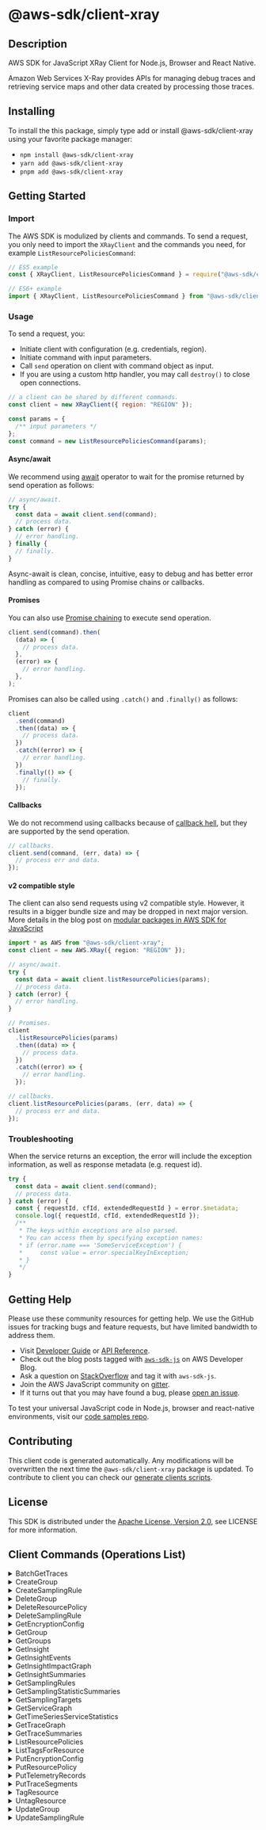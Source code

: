 <!-- generated file, do not edit directly -->

# @aws-sdk/client-xray

## Description

AWS SDK for JavaScript XRay Client for Node.js, Browser and React Native.

<p>Amazon Web Services X-Ray provides APIs for managing debug traces and retrieving service maps
and other data created by processing those traces.</p>

## Installing

To install the this package, simply type add or install @aws-sdk/client-xray
using your favorite package manager:

- `npm install @aws-sdk/client-xray`
- `yarn add @aws-sdk/client-xray`
- `pnpm add @aws-sdk/client-xray`

## Getting Started

### Import

The AWS SDK is modulized by clients and commands.
To send a request, you only need to import the `XRayClient` and
the commands you need, for example `ListResourcePoliciesCommand`:

```js
// ES5 example
const { XRayClient, ListResourcePoliciesCommand } = require("@aws-sdk/client-xray");
```

```ts
// ES6+ example
import { XRayClient, ListResourcePoliciesCommand } from "@aws-sdk/client-xray";
```

### Usage

To send a request, you:

- Initiate client with configuration (e.g. credentials, region).
- Initiate command with input parameters.
- Call `send` operation on client with command object as input.
- If you are using a custom http handler, you may call `destroy()` to close open connections.

```js
// a client can be shared by different commands.
const client = new XRayClient({ region: "REGION" });

const params = {
  /** input parameters */
};
const command = new ListResourcePoliciesCommand(params);
```

#### Async/await

We recommend using [await](https://developer.mozilla.org/en-US/docs/Web/JavaScript/Reference/Operators/await)
operator to wait for the promise returned by send operation as follows:

```js
// async/await.
try {
  const data = await client.send(command);
  // process data.
} catch (error) {
  // error handling.
} finally {
  // finally.
}
```

Async-await is clean, concise, intuitive, easy to debug and has better error handling
as compared to using Promise chains or callbacks.

#### Promises

You can also use [Promise chaining](https://developer.mozilla.org/en-US/docs/Web/JavaScript/Guide/Using_promises#chaining)
to execute send operation.

```js
client.send(command).then(
  (data) => {
    // process data.
  },
  (error) => {
    // error handling.
  },
);
```

Promises can also be called using `.catch()` and `.finally()` as follows:

```js
client
  .send(command)
  .then((data) => {
    // process data.
  })
  .catch((error) => {
    // error handling.
  })
  .finally(() => {
    // finally.
  });
```

#### Callbacks

We do not recommend using callbacks because of [callback hell](http://callbackhell.com/),
but they are supported by the send operation.

```js
// callbacks.
client.send(command, (err, data) => {
  // process err and data.
});
```

#### v2 compatible style

The client can also send requests using v2 compatible style.
However, it results in a bigger bundle size and may be dropped in next major version. More details in the blog post
on [modular packages in AWS SDK for JavaScript](https://aws.amazon.com/blogs/developer/modular-packages-in-aws-sdk-for-javascript/)

```ts
import * as AWS from "@aws-sdk/client-xray";
const client = new AWS.XRay({ region: "REGION" });

// async/await.
try {
  const data = await client.listResourcePolicies(params);
  // process data.
} catch (error) {
  // error handling.
}

// Promises.
client
  .listResourcePolicies(params)
  .then((data) => {
    // process data.
  })
  .catch((error) => {
    // error handling.
  });

// callbacks.
client.listResourcePolicies(params, (err, data) => {
  // process err and data.
});
```

### Troubleshooting

When the service returns an exception, the error will include the exception information,
as well as response metadata (e.g. request id).

```js
try {
  const data = await client.send(command);
  // process data.
} catch (error) {
  const { requestId, cfId, extendedRequestId } = error.$metadata;
  console.log({ requestId, cfId, extendedRequestId });
  /**
   * The keys within exceptions are also parsed.
   * You can access them by specifying exception names:
   * if (error.name === 'SomeServiceException') {
   *     const value = error.specialKeyInException;
   * }
   */
}
```

## Getting Help

Please use these community resources for getting help.
We use the GitHub issues for tracking bugs and feature requests, but have limited bandwidth to address them.

- Visit [Developer Guide](https://docs.aws.amazon.com/sdk-for-javascript/v3/developer-guide/welcome.html)
  or [API Reference](https://docs.aws.amazon.com/AWSJavaScriptSDK/v3/latest/index.html).
- Check out the blog posts tagged with [`aws-sdk-js`](https://aws.amazon.com/blogs/developer/tag/aws-sdk-js/)
  on AWS Developer Blog.
- Ask a question on [StackOverflow](https://stackoverflow.com/questions/tagged/aws-sdk-js) and tag it with `aws-sdk-js`.
- Join the AWS JavaScript community on [gitter](https://gitter.im/aws/aws-sdk-js-v3).
- If it turns out that you may have found a bug, please [open an issue](https://github.com/aws/aws-sdk-js-v3/issues/new/choose).

To test your universal JavaScript code in Node.js, browser and react-native environments,
visit our [code samples repo](https://github.com/aws-samples/aws-sdk-js-tests).

## Contributing

This client code is generated automatically. Any modifications will be overwritten the next time the `@aws-sdk/client-xray` package is updated.
To contribute to client you can check our [generate clients scripts](https://github.com/aws/aws-sdk-js-v3/tree/main/scripts/generate-clients).

## License

This SDK is distributed under the
[Apache License, Version 2.0](http://www.apache.org/licenses/LICENSE-2.0),
see LICENSE for more information.

## Client Commands (Operations List)

<details>
<summary>
BatchGetTraces
</summary>

[Command API Reference](https://docs.aws.amazon.com/AWSJavaScriptSDK/v3/latest/client/xray/command/BatchGetTracesCommand/) / [Input](https://docs.aws.amazon.com/AWSJavaScriptSDK/v3/latest/Package/-aws-sdk-client-xray/Interface/BatchGetTracesCommandInput/) / [Output](https://docs.aws.amazon.com/AWSJavaScriptSDK/v3/latest/Package/-aws-sdk-client-xray/Interface/BatchGetTracesCommandOutput/)

</details>
<details>
<summary>
CreateGroup
</summary>

[Command API Reference](https://docs.aws.amazon.com/AWSJavaScriptSDK/v3/latest/client/xray/command/CreateGroupCommand/) / [Input](https://docs.aws.amazon.com/AWSJavaScriptSDK/v3/latest/Package/-aws-sdk-client-xray/Interface/CreateGroupCommandInput/) / [Output](https://docs.aws.amazon.com/AWSJavaScriptSDK/v3/latest/Package/-aws-sdk-client-xray/Interface/CreateGroupCommandOutput/)

</details>
<details>
<summary>
CreateSamplingRule
</summary>

[Command API Reference](https://docs.aws.amazon.com/AWSJavaScriptSDK/v3/latest/client/xray/command/CreateSamplingRuleCommand/) / [Input](https://docs.aws.amazon.com/AWSJavaScriptSDK/v3/latest/Package/-aws-sdk-client-xray/Interface/CreateSamplingRuleCommandInput/) / [Output](https://docs.aws.amazon.com/AWSJavaScriptSDK/v3/latest/Package/-aws-sdk-client-xray/Interface/CreateSamplingRuleCommandOutput/)

</details>
<details>
<summary>
DeleteGroup
</summary>

[Command API Reference](https://docs.aws.amazon.com/AWSJavaScriptSDK/v3/latest/client/xray/command/DeleteGroupCommand/) / [Input](https://docs.aws.amazon.com/AWSJavaScriptSDK/v3/latest/Package/-aws-sdk-client-xray/Interface/DeleteGroupCommandInput/) / [Output](https://docs.aws.amazon.com/AWSJavaScriptSDK/v3/latest/Package/-aws-sdk-client-xray/Interface/DeleteGroupCommandOutput/)

</details>
<details>
<summary>
DeleteResourcePolicy
</summary>

[Command API Reference](https://docs.aws.amazon.com/AWSJavaScriptSDK/v3/latest/client/xray/command/DeleteResourcePolicyCommand/) / [Input](https://docs.aws.amazon.com/AWSJavaScriptSDK/v3/latest/Package/-aws-sdk-client-xray/Interface/DeleteResourcePolicyCommandInput/) / [Output](https://docs.aws.amazon.com/AWSJavaScriptSDK/v3/latest/Package/-aws-sdk-client-xray/Interface/DeleteResourcePolicyCommandOutput/)

</details>
<details>
<summary>
DeleteSamplingRule
</summary>

[Command API Reference](https://docs.aws.amazon.com/AWSJavaScriptSDK/v3/latest/client/xray/command/DeleteSamplingRuleCommand/) / [Input](https://docs.aws.amazon.com/AWSJavaScriptSDK/v3/latest/Package/-aws-sdk-client-xray/Interface/DeleteSamplingRuleCommandInput/) / [Output](https://docs.aws.amazon.com/AWSJavaScriptSDK/v3/latest/Package/-aws-sdk-client-xray/Interface/DeleteSamplingRuleCommandOutput/)

</details>
<details>
<summary>
GetEncryptionConfig
</summary>

[Command API Reference](https://docs.aws.amazon.com/AWSJavaScriptSDK/v3/latest/client/xray/command/GetEncryptionConfigCommand/) / [Input](https://docs.aws.amazon.com/AWSJavaScriptSDK/v3/latest/Package/-aws-sdk-client-xray/Interface/GetEncryptionConfigCommandInput/) / [Output](https://docs.aws.amazon.com/AWSJavaScriptSDK/v3/latest/Package/-aws-sdk-client-xray/Interface/GetEncryptionConfigCommandOutput/)

</details>
<details>
<summary>
GetGroup
</summary>

[Command API Reference](https://docs.aws.amazon.com/AWSJavaScriptSDK/v3/latest/client/xray/command/GetGroupCommand/) / [Input](https://docs.aws.amazon.com/AWSJavaScriptSDK/v3/latest/Package/-aws-sdk-client-xray/Interface/GetGroupCommandInput/) / [Output](https://docs.aws.amazon.com/AWSJavaScriptSDK/v3/latest/Package/-aws-sdk-client-xray/Interface/GetGroupCommandOutput/)

</details>
<details>
<summary>
GetGroups
</summary>

[Command API Reference](https://docs.aws.amazon.com/AWSJavaScriptSDK/v3/latest/client/xray/command/GetGroupsCommand/) / [Input](https://docs.aws.amazon.com/AWSJavaScriptSDK/v3/latest/Package/-aws-sdk-client-xray/Interface/GetGroupsCommandInput/) / [Output](https://docs.aws.amazon.com/AWSJavaScriptSDK/v3/latest/Package/-aws-sdk-client-xray/Interface/GetGroupsCommandOutput/)

</details>
<details>
<summary>
GetInsight
</summary>

[Command API Reference](https://docs.aws.amazon.com/AWSJavaScriptSDK/v3/latest/client/xray/command/GetInsightCommand/) / [Input](https://docs.aws.amazon.com/AWSJavaScriptSDK/v3/latest/Package/-aws-sdk-client-xray/Interface/GetInsightCommandInput/) / [Output](https://docs.aws.amazon.com/AWSJavaScriptSDK/v3/latest/Package/-aws-sdk-client-xray/Interface/GetInsightCommandOutput/)

</details>
<details>
<summary>
GetInsightEvents
</summary>

[Command API Reference](https://docs.aws.amazon.com/AWSJavaScriptSDK/v3/latest/client/xray/command/GetInsightEventsCommand/) / [Input](https://docs.aws.amazon.com/AWSJavaScriptSDK/v3/latest/Package/-aws-sdk-client-xray/Interface/GetInsightEventsCommandInput/) / [Output](https://docs.aws.amazon.com/AWSJavaScriptSDK/v3/latest/Package/-aws-sdk-client-xray/Interface/GetInsightEventsCommandOutput/)

</details>
<details>
<summary>
GetInsightImpactGraph
</summary>

[Command API Reference](https://docs.aws.amazon.com/AWSJavaScriptSDK/v3/latest/client/xray/command/GetInsightImpactGraphCommand/) / [Input](https://docs.aws.amazon.com/AWSJavaScriptSDK/v3/latest/Package/-aws-sdk-client-xray/Interface/GetInsightImpactGraphCommandInput/) / [Output](https://docs.aws.amazon.com/AWSJavaScriptSDK/v3/latest/Package/-aws-sdk-client-xray/Interface/GetInsightImpactGraphCommandOutput/)

</details>
<details>
<summary>
GetInsightSummaries
</summary>

[Command API Reference](https://docs.aws.amazon.com/AWSJavaScriptSDK/v3/latest/client/xray/command/GetInsightSummariesCommand/) / [Input](https://docs.aws.amazon.com/AWSJavaScriptSDK/v3/latest/Package/-aws-sdk-client-xray/Interface/GetInsightSummariesCommandInput/) / [Output](https://docs.aws.amazon.com/AWSJavaScriptSDK/v3/latest/Package/-aws-sdk-client-xray/Interface/GetInsightSummariesCommandOutput/)

</details>
<details>
<summary>
GetSamplingRules
</summary>

[Command API Reference](https://docs.aws.amazon.com/AWSJavaScriptSDK/v3/latest/client/xray/command/GetSamplingRulesCommand/) / [Input](https://docs.aws.amazon.com/AWSJavaScriptSDK/v3/latest/Package/-aws-sdk-client-xray/Interface/GetSamplingRulesCommandInput/) / [Output](https://docs.aws.amazon.com/AWSJavaScriptSDK/v3/latest/Package/-aws-sdk-client-xray/Interface/GetSamplingRulesCommandOutput/)

</details>
<details>
<summary>
GetSamplingStatisticSummaries
</summary>

[Command API Reference](https://docs.aws.amazon.com/AWSJavaScriptSDK/v3/latest/client/xray/command/GetSamplingStatisticSummariesCommand/) / [Input](https://docs.aws.amazon.com/AWSJavaScriptSDK/v3/latest/Package/-aws-sdk-client-xray/Interface/GetSamplingStatisticSummariesCommandInput/) / [Output](https://docs.aws.amazon.com/AWSJavaScriptSDK/v3/latest/Package/-aws-sdk-client-xray/Interface/GetSamplingStatisticSummariesCommandOutput/)

</details>
<details>
<summary>
GetSamplingTargets
</summary>

[Command API Reference](https://docs.aws.amazon.com/AWSJavaScriptSDK/v3/latest/client/xray/command/GetSamplingTargetsCommand/) / [Input](https://docs.aws.amazon.com/AWSJavaScriptSDK/v3/latest/Package/-aws-sdk-client-xray/Interface/GetSamplingTargetsCommandInput/) / [Output](https://docs.aws.amazon.com/AWSJavaScriptSDK/v3/latest/Package/-aws-sdk-client-xray/Interface/GetSamplingTargetsCommandOutput/)

</details>
<details>
<summary>
GetServiceGraph
</summary>

[Command API Reference](https://docs.aws.amazon.com/AWSJavaScriptSDK/v3/latest/client/xray/command/GetServiceGraphCommand/) / [Input](https://docs.aws.amazon.com/AWSJavaScriptSDK/v3/latest/Package/-aws-sdk-client-xray/Interface/GetServiceGraphCommandInput/) / [Output](https://docs.aws.amazon.com/AWSJavaScriptSDK/v3/latest/Package/-aws-sdk-client-xray/Interface/GetServiceGraphCommandOutput/)

</details>
<details>
<summary>
GetTimeSeriesServiceStatistics
</summary>

[Command API Reference](https://docs.aws.amazon.com/AWSJavaScriptSDK/v3/latest/client/xray/command/GetTimeSeriesServiceStatisticsCommand/) / [Input](https://docs.aws.amazon.com/AWSJavaScriptSDK/v3/latest/Package/-aws-sdk-client-xray/Interface/GetTimeSeriesServiceStatisticsCommandInput/) / [Output](https://docs.aws.amazon.com/AWSJavaScriptSDK/v3/latest/Package/-aws-sdk-client-xray/Interface/GetTimeSeriesServiceStatisticsCommandOutput/)

</details>
<details>
<summary>
GetTraceGraph
</summary>

[Command API Reference](https://docs.aws.amazon.com/AWSJavaScriptSDK/v3/latest/client/xray/command/GetTraceGraphCommand/) / [Input](https://docs.aws.amazon.com/AWSJavaScriptSDK/v3/latest/Package/-aws-sdk-client-xray/Interface/GetTraceGraphCommandInput/) / [Output](https://docs.aws.amazon.com/AWSJavaScriptSDK/v3/latest/Package/-aws-sdk-client-xray/Interface/GetTraceGraphCommandOutput/)

</details>
<details>
<summary>
GetTraceSummaries
</summary>

[Command API Reference](https://docs.aws.amazon.com/AWSJavaScriptSDK/v3/latest/client/xray/command/GetTraceSummariesCommand/) / [Input](https://docs.aws.amazon.com/AWSJavaScriptSDK/v3/latest/Package/-aws-sdk-client-xray/Interface/GetTraceSummariesCommandInput/) / [Output](https://docs.aws.amazon.com/AWSJavaScriptSDK/v3/latest/Package/-aws-sdk-client-xray/Interface/GetTraceSummariesCommandOutput/)

</details>
<details>
<summary>
ListResourcePolicies
</summary>

[Command API Reference](https://docs.aws.amazon.com/AWSJavaScriptSDK/v3/latest/client/xray/command/ListResourcePoliciesCommand/) / [Input](https://docs.aws.amazon.com/AWSJavaScriptSDK/v3/latest/Package/-aws-sdk-client-xray/Interface/ListResourcePoliciesCommandInput/) / [Output](https://docs.aws.amazon.com/AWSJavaScriptSDK/v3/latest/Package/-aws-sdk-client-xray/Interface/ListResourcePoliciesCommandOutput/)

</details>
<details>
<summary>
ListTagsForResource
</summary>

[Command API Reference](https://docs.aws.amazon.com/AWSJavaScriptSDK/v3/latest/client/xray/command/ListTagsForResourceCommand/) / [Input](https://docs.aws.amazon.com/AWSJavaScriptSDK/v3/latest/Package/-aws-sdk-client-xray/Interface/ListTagsForResourceCommandInput/) / [Output](https://docs.aws.amazon.com/AWSJavaScriptSDK/v3/latest/Package/-aws-sdk-client-xray/Interface/ListTagsForResourceCommandOutput/)

</details>
<details>
<summary>
PutEncryptionConfig
</summary>

[Command API Reference](https://docs.aws.amazon.com/AWSJavaScriptSDK/v3/latest/client/xray/command/PutEncryptionConfigCommand/) / [Input](https://docs.aws.amazon.com/AWSJavaScriptSDK/v3/latest/Package/-aws-sdk-client-xray/Interface/PutEncryptionConfigCommandInput/) / [Output](https://docs.aws.amazon.com/AWSJavaScriptSDK/v3/latest/Package/-aws-sdk-client-xray/Interface/PutEncryptionConfigCommandOutput/)

</details>
<details>
<summary>
PutResourcePolicy
</summary>

[Command API Reference](https://docs.aws.amazon.com/AWSJavaScriptSDK/v3/latest/client/xray/command/PutResourcePolicyCommand/) / [Input](https://docs.aws.amazon.com/AWSJavaScriptSDK/v3/latest/Package/-aws-sdk-client-xray/Interface/PutResourcePolicyCommandInput/) / [Output](https://docs.aws.amazon.com/AWSJavaScriptSDK/v3/latest/Package/-aws-sdk-client-xray/Interface/PutResourcePolicyCommandOutput/)

</details>
<details>
<summary>
PutTelemetryRecords
</summary>

[Command API Reference](https://docs.aws.amazon.com/AWSJavaScriptSDK/v3/latest/client/xray/command/PutTelemetryRecordsCommand/) / [Input](https://docs.aws.amazon.com/AWSJavaScriptSDK/v3/latest/Package/-aws-sdk-client-xray/Interface/PutTelemetryRecordsCommandInput/) / [Output](https://docs.aws.amazon.com/AWSJavaScriptSDK/v3/latest/Package/-aws-sdk-client-xray/Interface/PutTelemetryRecordsCommandOutput/)

</details>
<details>
<summary>
PutTraceSegments
</summary>

[Command API Reference](https://docs.aws.amazon.com/AWSJavaScriptSDK/v3/latest/client/xray/command/PutTraceSegmentsCommand/) / [Input](https://docs.aws.amazon.com/AWSJavaScriptSDK/v3/latest/Package/-aws-sdk-client-xray/Interface/PutTraceSegmentsCommandInput/) / [Output](https://docs.aws.amazon.com/AWSJavaScriptSDK/v3/latest/Package/-aws-sdk-client-xray/Interface/PutTraceSegmentsCommandOutput/)

</details>
<details>
<summary>
TagResource
</summary>

[Command API Reference](https://docs.aws.amazon.com/AWSJavaScriptSDK/v3/latest/client/xray/command/TagResourceCommand/) / [Input](https://docs.aws.amazon.com/AWSJavaScriptSDK/v3/latest/Package/-aws-sdk-client-xray/Interface/TagResourceCommandInput/) / [Output](https://docs.aws.amazon.com/AWSJavaScriptSDK/v3/latest/Package/-aws-sdk-client-xray/Interface/TagResourceCommandOutput/)

</details>
<details>
<summary>
UntagResource
</summary>

[Command API Reference](https://docs.aws.amazon.com/AWSJavaScriptSDK/v3/latest/client/xray/command/UntagResourceCommand/) / [Input](https://docs.aws.amazon.com/AWSJavaScriptSDK/v3/latest/Package/-aws-sdk-client-xray/Interface/UntagResourceCommandInput/) / [Output](https://docs.aws.amazon.com/AWSJavaScriptSDK/v3/latest/Package/-aws-sdk-client-xray/Interface/UntagResourceCommandOutput/)

</details>
<details>
<summary>
UpdateGroup
</summary>

[Command API Reference](https://docs.aws.amazon.com/AWSJavaScriptSDK/v3/latest/client/xray/command/UpdateGroupCommand/) / [Input](https://docs.aws.amazon.com/AWSJavaScriptSDK/v3/latest/Package/-aws-sdk-client-xray/Interface/UpdateGroupCommandInput/) / [Output](https://docs.aws.amazon.com/AWSJavaScriptSDK/v3/latest/Package/-aws-sdk-client-xray/Interface/UpdateGroupCommandOutput/)

</details>
<details>
<summary>
UpdateSamplingRule
</summary>

[Command API Reference](https://docs.aws.amazon.com/AWSJavaScriptSDK/v3/latest/client/xray/command/UpdateSamplingRuleCommand/) / [Input](https://docs.aws.amazon.com/AWSJavaScriptSDK/v3/latest/Package/-aws-sdk-client-xray/Interface/UpdateSamplingRuleCommandInput/) / [Output](https://docs.aws.amazon.com/AWSJavaScriptSDK/v3/latest/Package/-aws-sdk-client-xray/Interface/UpdateSamplingRuleCommandOutput/)

</details>
